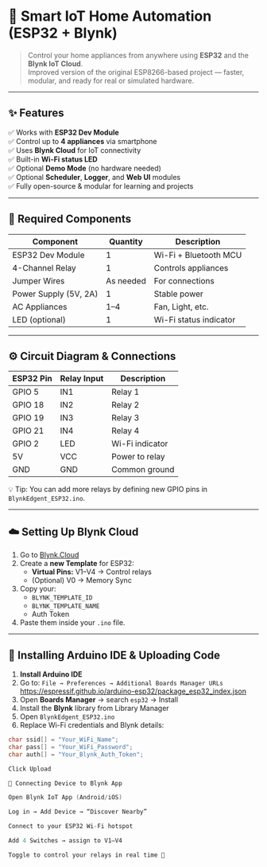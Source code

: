 # 🔌 Smart IoT Home Automation (ESP32 + Blynk)

> Control your home appliances from anywhere using **ESP32** and the **Blynk IoT Cloud**.  
> Improved version of the original ESP8266-based project — faster, modular, and ready for real or simulated hardware.

---

## ✨ Features
✅ Works with **ESP32 Dev Module**  
✅ Control up to **4 appliances** via smartphone  
✅ Uses **Blynk Cloud** for IoT connectivity  
✅ Built-in **Wi-Fi status LED**  
✅ Optional **Demo Mode** (no hardware needed)  
✅ Optional **Scheduler**, **Logger**, and **Web UI** modules  
✅ Fully open-source & modular for learning and projects

---

## 🧰 Required Components

| Component | Quantity | Description |
|------------|-----------|-------------|
| ESP32 Dev Module | 1 | Wi-Fi + Bluetooth MCU |
| 4-Channel Relay | 1 | Controls appliances |
| Jumper Wires | As needed | For connections |
| Power Supply (5V, 2A) | 1 | Stable power |
| AC Appliances | 1–4 | Fan, Light, etc. |
| LED (optional) | 1 | Wi-Fi status indicator |

---

## ⚙️ Circuit Diagram & Connections

| ESP32 Pin | Relay Input | Description |
|------------|--------------|-------------|
| GPIO 5 | IN1 | Relay 1 |
| GPIO 18 | IN2 | Relay 2 |
| GPIO 19 | IN3 | Relay 3 |
| GPIO 21 | IN4 | Relay 4 |
| GPIO 2 | LED | Wi-Fi indicator |
| 5V | VCC | Power to relay |
| GND | GND | Common ground |

💡 Tip: You can add more relays by defining new GPIO pins in `BlynkEdgent_ESP32.ino`.

---

## ☁️ Setting Up Blynk Cloud

1. Go to [Blynk.Cloud](https://blynk.cloud)
2. Create a **new Template** for ESP32:
   - **Virtual Pins:** V1–V4 → Control relays  
   - (Optional) V0 → Memory Sync
3. Copy your:
   - `BLYNK_TEMPLATE_ID`
   - `BLYNK_TEMPLATE_NAME`
   - Auth Token
4. Paste them inside your `.ino` file.

---

## 🧪 Installing Arduino IDE & Uploading Code

1. **Install Arduino IDE**
2. Go to: `File → Preferences → Additional Boards Manager URLs`
   https://espressif.github.io/arduino-esp32/package_esp32_index.json
3. Open **Boards Manager** → search `esp32` → Install  
4. Install the **Blynk** library from Library Manager  
5. Open `BlynkEdgent_ESP32.ino`
6. Replace Wi-Fi credentials and Blynk details:
```cpp
char ssid[] = "Your_WiFi_Name";
char pass[] = "Your_WiFi_Password";
char auth[] = "Your_Blynk_Auth_Token";

Click Upload

📱 Connecting Device to Blynk App

Open Blynk IoT App (Android/iOS)

Log in → Add Device → “Discover Nearby”

Connect to your ESP32 Wi-Fi hotspot

Add 4 Switches → assign to V1–V4

Toggle to control your relays in real time 🚀
